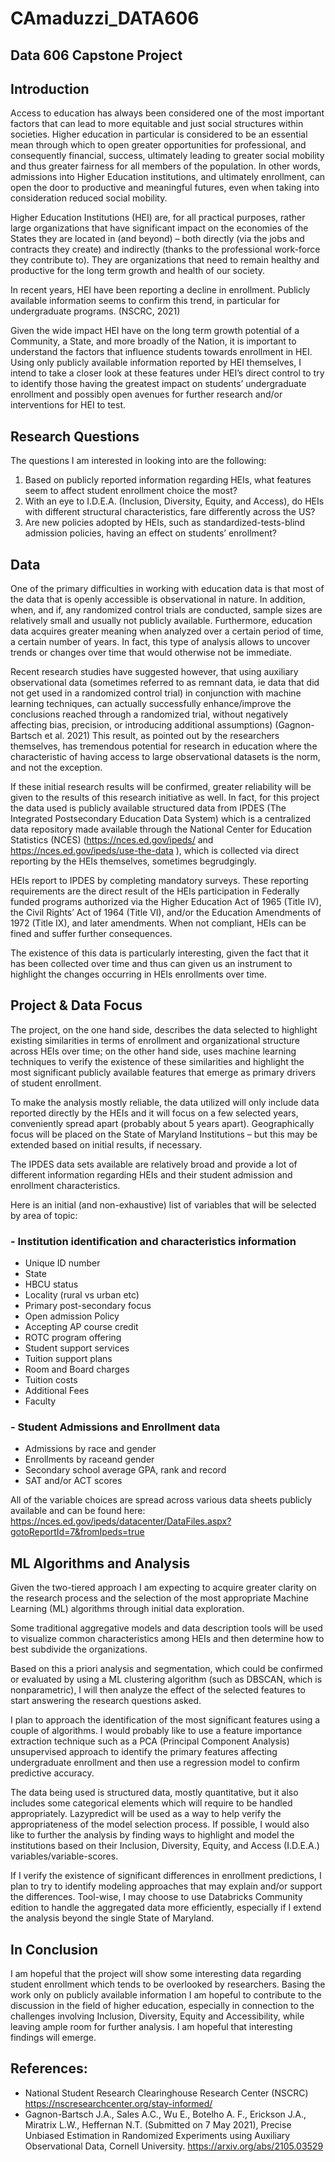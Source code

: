 # CAmaduzzi_DATA606
## Data 606 Capstone Project


## Introduction
Access to education has always been considered one of the most important factors that can lead to more equitable and just social structures within societies. Higher education in particular is considered to be an essential mean through which to open greater opportunities for professional, and consequently financial, success, ultimately leading to greater social mobility and thus greater fairness for all members of the population. In other words, admissions into Higher Education institutions, and ultimately enrollment, can open the door to productive and meaningful futures, even when taking into consideration reduced social mobility. 
 
Higher Education Institutions (HEI) are, for all practical purposes, rather large organizations that have significant impact on the economies of the States they are located in (and beyond) – both directly (via the jobs and contracts they create) and indirectly (thanks to the professional work-force they contribute to). They are organizations that need to remain healthy and productive for the long term growth and health of our society. 
 
In recent years, HEI have been reporting a decline in enrollment. Publicly available information seems to confirm this trend, in particular for undergraduate programs. (NSCRC, 2021)
 
Given the wide impact HEI have on the long term growth potential of a Community, a State, and more broadly of the Nation, it is important to understand the factors that influence students towards enrollment in HEI. Using only publicly available information reported by HEI themselves, I intend to take a closer look at these features under HEI’s direct control to try to identify those having the greatest impact on students’ undergraduate enrollment and possibly open avenues for further research and/or interventions for HEI to test. 


## Research Questions
The questions I am interested in looking into are the following:  
1)	Based on publicly reported information regarding HEIs, what features seem to affect student enrollment choice the most? 
2)	With an eye to I.D.E.A. (Inclusion, Diversity, Equity, and Access), do HEIs with different structural characteristics, fare differently across the US?
3)	Are new policies adopted by HEIs, such as standardized-tests-blind admission policies, having an effect on students’ enrollment? 


## Data
One of the primary difficulties in working with education data is that most of the data that is openly accessible is observational in nature. In addition, when, and if, any randomized control trials are conducted, sample sizes are relatively small and usually not publicly available. Furthermore, education data acquires greater meaning when analyzed over a certain period of time, a certain number of years. In fact, this type of analysis allows to uncover trends or changes over time that would otherwise not be immediate. 
 
Recent research studies have suggested however, that using auxiliary observational data (sometimes referred to as remnant data, ie data that did not get used in a randomized control trial) in conjunction with machine learning techniques, can actually successfully enhance/improve the conclusions reached through a randomized trial, without negatively affecting bias, precision, or introducing additional assumptions) (Gagnon-Bartsch et al. 2021) This result, as pointed out by the researchers themselves, has tremendous potential for research in education where the characteristic of having access to large observational datasets is the norm, and not the exception. 
 
If these initial research results will be confirmed, greater reliability will be given to the results of this research initiative as well. In fact, for this project the data used is publicly available structured data from IPDES (The Integrated Postsecondary Education Data System) which is a centralized data repository made available through the National Center for Education Statistics (NCES) (https://nces.ed.gov/ipeds/ and https://nces.ed.gov/ipeds/use-the-data ), which is collected via direct reporting by the HEIs themselves, sometimes begrudgingly. 
 
HEIs report to IPDES by completing mandatory surveys. These reporting requirements are the direct result of the HEIs participation in Federally funded programs authorized via the Higher Education Act of 1965 (Title IV), the Civil Rights’ Act of 1964 (Title VI), and/or the Education Amendments of 1972 (Title IX), and later amendments. When not compliant, HEIs can be fined and suffer further consequences. 
 
The existence of this data is particularly interesting, given the fact that it has been collected over time and thus can given us an instrument to highlight the changes occurring in HEIs enrollments over time. 


## Project & Data Focus
The project, on the one hand side, describes the data selected to highlight existing similarities in terms of enrollment and organizational structure across HEIs over time; on the other hand side, uses machine learning techniques to verify the existence of these similarities and highlight the most significant publicly available features that emerge as primary drivers of student enrollment. 
 
To make the analysis mostly reliable, the data utilized will only include data reported directly by the HEIs and it will focus on a few selected years, conveniently spread apart (probably about 5 years apart). Geographically focus will be placed on the State of Maryland Institutions – but this may be extended based on initial results, if necessary. 
 
The IPDES data sets available are relatively broad and provide a lot of different information regarding HEIs and their student admission and enrollment characteristics. 
 
Here is an initial (and non-exhaustive) list of variables that will be selected by area of topic:
### -	Institution identification and characteristics information 
- Unique ID number
- State
- HBCU status
- Locality (rural vs urban etc) 
- Primary post-secondary focus 
- Open admission Policy 
- Accepting AP course credit
- ROTC program offering
- Student support services 
- Tuition support plans
- Room and Board charges
- Tuition costs
- Additional Fees  
- Faculty
 
### -	Student Admissions and Enrollment data
- Admissions by race and gender
- Enrollments by raceand gender
- Secondary school average GPA, rank and record 
- SAT and/or ACT scores  
 
All of the variable choices are spread across various data sheets publicly available and can be found here: https://nces.ed.gov/ipeds/datacenter/DataFiles.aspx?gotoReportId=7&fromIpeds=true 


## ML Algorithms and Analysis 
Given the two-tiered approach I am expecting to acquire greater clarity on the research process and the selection of the most appropriate Machine Learning (ML) algorithms through initial data exploration. 
 
Some traditional aggregative models and data description tools will be used to visualize common characteristics among HEIs and then determine how to best subdivide the organizations. 
 
Based on this a priori analysis and segmentation, which could be confirmed or evaluated by using a ML clustering algorithm (such as DBSCAN, which is nonparametric), I will then analyze the effect of the selected features to start answering the research questions asked. 
 
I plan to approach the identification of the most significant features using a couple of algorithms. I would probably like to use a feature importance extraction technique such as a PCA (Principal Component Analysis) unsupervised approach to identify the primary features affecting undergraduate enrollment and then use a regression model to confirm predictive accuracy. 
 
The data being used is structured data, mostly quantitative, but it also includes some categorical elements which will require to be handled appropriately.
Lazypredict will be used as a way to help verify the appropriateness of the model selection process.
If possible, I would also like to further the analysis by finding ways to highlight and model the institutions based on their Inclusion, Diversity, Equity, and Access (I.D.E.A.) variables/variable-scores.  
 
If I verify the existence of significant differences in enrollment predictions, I plan to try to identify modeling approaches that may explain and/or support the differences. 
Tool-wise, I may choose to use Databricks Community edition to handle the aggregated data more efficiently, especially if I extend the analysis beyond the single State of Maryland. 


## In Conclusion
I am hopeful that the project will show some interesting data regarding student enrollment which tends to be overlooked by researchers. 
Basing the work only on publicly available information I am hopeful to contribute to the discussion in the field of higher education, especially in connection to the challenges involving Inclusion, Diversity, Equity and Accessibility, while leaving ample room for further analysis. I am hopeful that interesting findings will emerge. 
 
 
## References: 
- National Student Research Clearinghouse Research Center (NSCRC) https://nscresearchcenter.org/stay-informed/
- Gagnon-Bartsch J.A., Sales A.C., Wu E., Botelho A. F., Erickson J.A., Miratrix L.W., Heffernan N.T. (Submitted on 7 May 2021), Precise Unbiased Estimation in Randomized Experiments using Auxiliary Observational Data, Cornell University.  https://arxiv.org/abs/2105.03529 


